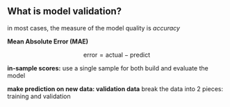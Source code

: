 ## What is **model validation**?

in most cases, the measure of the model quality is *accuracy*

**Mean Absolute Error (MAE)**

$$\text{error}=\text{actual}-\text{predict}$$

**in-sample scores:** use a single sample for both build and evaluate the model

**make prediction on new data: validation data**
break the data into 2 pieces: training and validation

